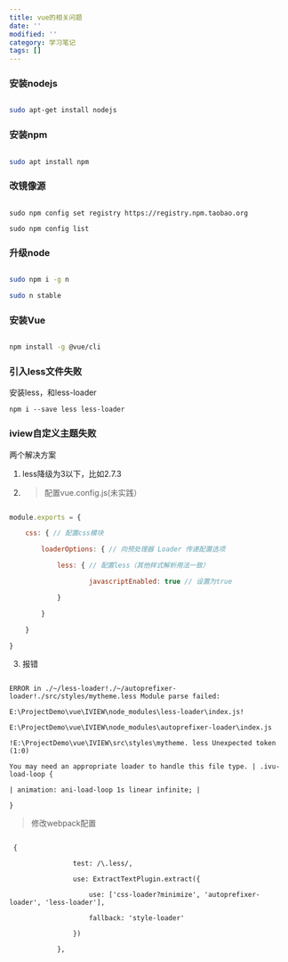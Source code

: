 ```yaml
---
title: vue的相关问题
date: ''
modified: ''
category: 学习笔记
tags: []
---
```


### 安装nodejs
```bash
sudo apt-get install nodejs
```
### 安装npm
```bash
sudo apt install npm
```

### 改镜像源
```
sudo npm config set registry https://registry.npm.taobao.org
sudo npm config list
```
### 升级node
```bash
sudo npm i -g n
sudo n stable
```
### 安装Vue
```Bash
npm install -g @vue/cli
```

### 引入less文件失败
安装less，和less-loader
`npm i --save less less-loader`

### iview自定义主题失败
两个解决方案
1. less降级为3以下，比如2.7.3
2. > 配置vue.config.js(未实践）
```javascript
module.exports = {
	css: { // 配置css模块
    	loaderOptions: { // 向预处理器 Loader 传递配置选项
        	less: { // 配置less（其他样式解析用法一致）
            		javascriptEnabled: true // 设置为true
        	}
    	}
	}
}
```
3. 报错
```
ERROR in ./~/less-loader!./~/autoprefixer-loader!./src/styles/mytheme.less Module parse failed:
E:\ProjectDemo\vue\IVIEW\node_modules\less-loader\index.js!
E:\ProjectDemo\vue\IVIEW\node_modules\autoprefixer-loader\index.js
!E:\ProjectDemo\vue\IVIEW\src\styles\mytheme. less Unexpected token (1:0) 
You may need an appropriate loader to handle this file type. | .ivu-load-loop {
| animation: ani-load-loop 1s linear infinite; |
}
```
> 修改webpack配置

```
 {
                test: /\.less/,
                use: ExtractTextPlugin.extract({
                    use: ['css-loader?minimize', 'autoprefixer-loader', 'less-loader'],
                    fallback: 'style-loader'
                })
            },
```